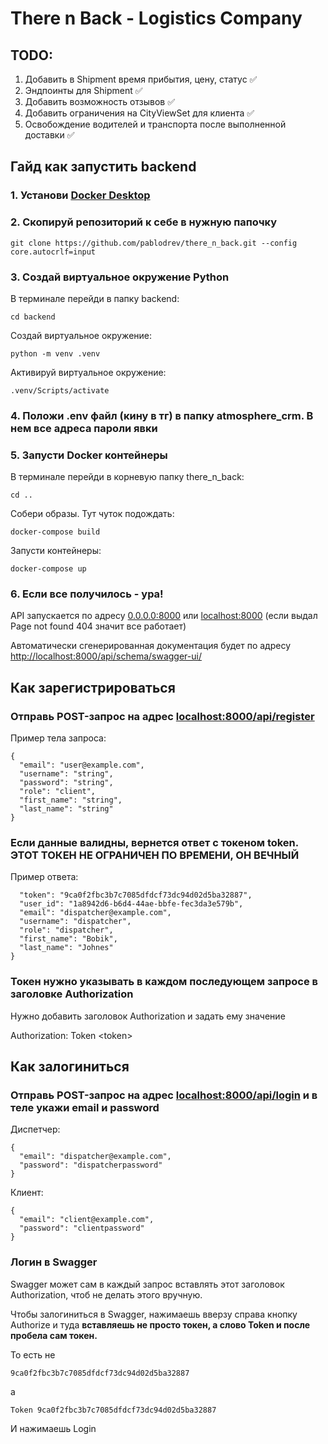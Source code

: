 # There n Back - Logistics Company

## TODO:
1. Добавить в Shipment время прибытия, цену, статус ✅
2. Эндпоинты для Shipment ✅
3. Добавить возможность отзывов ✅
4. Добавить ограничения на CityViewSet для клиента ✅
5. Освобождение водителей и транспорта после выполненной доставки ✅

## Гайд как запустить backend
### 1. Установи [Docker Desktop](https://www.docker.com/)
### 2. Скопируй репозиторий к себе в нужную папочку
```
git clone https://github.com/pablodrev/there_n_back.git --config core.autocrlf=input
```
### 3. Создай виртуальное окружение Python

В терминале перейди в папку backend:
```
cd backend
```
Создай виртуальное окружение:
```
python -m venv .venv
```
Активируй виртуальное окружение:
```
.venv/Scripts/activate
```

### 4. Положи .env файл (кину в тг) в папку atmosphere_crm. В нем все адреса пароли явки
### 5. Запусти Docker контейнеры
В терминале перейди в корневую папку there_n_back:
```
cd ..
```
Собери образы. Тут чуток подождать:
```
docker-compose build
```
Запусти контейнеры:
```
docker-compose up
```
### 6. Если все получилось - ура!
API запускается по адресу [0.0.0.0:8000](0.0.0.0:8000) или [localhost:8000](localhost:8000) (если выдал Page not found 404 значит все работает)

Автоматически сгенерированная документация будет по адресу [http://localhost:8000/api/schema/swagger-ui/](http://localhost:8000/api/schema/swagger-ui/)

## Как зарегистрироваться

### Отправь POST-запрос на адрес [localhost:8000/api/register]()
Пример тела запроса:

```
{
  "email": "user@example.com",
  "username": "string",
  "password": "string",
  "role": "client",
  "first_name": "string",
  "last_name": "string"
}
```

### Если данные валидны, вернется ответ с токеном token. ЭТОТ ТОКЕН НЕ ОГРАНИЧЕН ПО ВРЕМЕНИ, ОН ВЕЧНЫЙ
Пример ответа:
```{
  "token": "9ca0f2fbc3b7c7085dfdcf73dc94d02d5ba32887",
  "user_id": "1a8942d6-b6d4-44ae-bbfe-fec3da3e579b",
  "email": "dispatcher@example.com",
  "username": "dispatcher",
  "role": "dispatcher",
  "first_name": "Bobik",
  "last_name": "Johnes"
}
```

### Токен нужно указывать в каждом последующем запросе в заголовке Authorization
Нужно добавить заголовок Authorization и задать ему значение

Authorization: Token \<token\>

## Как залогиниться

### Отправь POST-запрос на адрес [localhost:8000/api/login]() и в теле укажи email и password

Диспетчер:
```
{
  "email": "dispatcher@example.com",
  "password": "dispatcherpassword"
}
```
Клиент:
```
{
  "email": "client@example.com",
  "password": "clientpassword"
}
```

### Логин в Swagger

Swagger может сам в каждый запрос вставлять этот заголовок Authorization, чтоб не делать этого вручную.


Чтобы залогиниться в Swagger, нажимаешь вверзу справа кнопку Authorize и туда **вставляешь не просто токен, а слово Token и после пробела сам токен.**

То есть не
```
9ca0f2fbc3b7c7085dfdcf73dc94d02d5ba32887
```
а
```
Token 9ca0f2fbc3b7c7085dfdcf73dc94d02d5ba32887
```

И нажимаешь Login